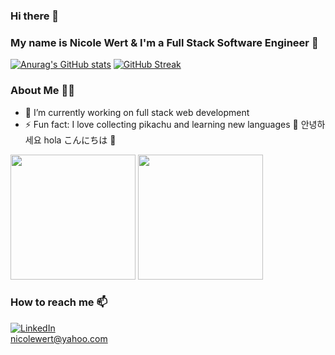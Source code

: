 ### Hi there 👋

### My name is Nicole Wert & I'm a Full Stack Software Engineer 💛


[![Anurag's GitHub stats](https://github-readme-stats.vercel.app/api?username=nicolewert&theme=gruvbox&show_icons=true&hide_border=true)](https://github.com/anuraghazra/github-readme-stats)
[![GitHub Streak](https://github-readme-streak-stats.herokuapp.com?user=nicolewert&theme=gruvbox&hide_border=true&date_format=M%20j%5B%2C%20Y%5D)](https://git.io/streak-stats)


### About Me 👩‍💻
- 🔭 I’m currently working on full stack web development
- ⚡ Fun fact: I love collecting pikachu and learning new languages 💭 안녕하세요 hola こんにちは 💭

<p float="left">
  <img src="https://media.giphy.com/media/UqYPGtgwtQvgANy1wj/giphy.gif" width="200" height="200" />
  <img src="https://media.giphy.com/media/12oTlUqDjqhTUs/giphy.gif" width="200" />
</p>

### How to reach me 📫 
[![LinkedIn](https://img.shields.io/badge/linkedin-%230077B5.svg?style=for-the-badge&logo=linkedin&logoColor=white)](https://www.linkedin.com/in/nicole-wert-205981187/) 
<br> nicolewert@yahoo.com
